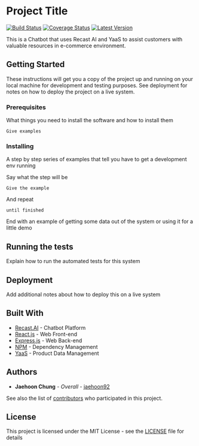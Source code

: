 # Project Title

[![Build Status](https://img.shields.io/travis/InnovaitonDev/leonardo-shop-bot.svg?style=flat-square)](https://travis-ci.org/InnovaitonDev/PHP-DI)
[![Coverage Status](https://img.shields.io/coveralls/InnovaitonDev/master.svg?style=flat-square)](https://coveralls.io/r/InnovaitonDev/PHP-DI?branch=master)
[![Latest Version](https://img.shields.io/github/release/InnovaitonDev/leonardo-shop-bot.svg?style=flat-square)](https://github.com/InnovaitonDev/leonardo-shop-bot/releases)

This is a Chatbot that uses Recast AI and YaaS to assist customers with valuable resources in e-commerce environment.

## Getting Started

These instructions will get you a copy of the project up and running on your local machine for development and testing purposes. See deployment for notes on how to deploy the project on a live system.

### Prerequisites

What things you need to install the software and how to install them

```
Give examples
```

### Installing

A step by step series of examples that tell you have to get a development env running

Say what the step will be

```
Give the example
```

And repeat

```
until finished
```

End with an example of getting some data out of the system or using it for a little demo

## Running the tests

Explain how to run the automated tests for this system

## Deployment

Add additional notes about how to deploy this on a live system

## Built With

* [Recast.AI](https://recast.ai/) - Chatbot Platform
* [React.js](https://reactjs.org/) - Web Front-end
* [Express.js](https://expressjs.com/) - Web Back-end
* [NPM](https://www.npmjs.com/) - Dependency Management
* [YaaS](https://www.yaas.io/) - Product Data Management

## Authors

* **Jaehoon Chung** - *Overall* - [jaehoon92](https://github.com/jaehoon92)

See also the list of [contributors](https://github.com/InnovaitonDev/leonardo-shop-bot/contributors) who participated in this project.

## License

This project is licensed under the MIT License - see the [LICENSE](LICENSE) file for details
